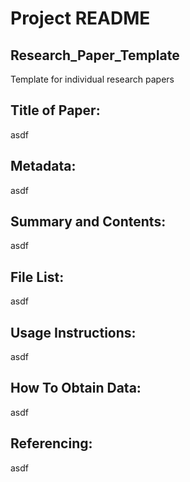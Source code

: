 # Project README

## Research_Paper_Template
Template for individual research papers

## Title of Paper: 
asdf

## Metadata: 
asdf

## Summary and Contents: 
asdf

## File List: 
asdf

## Usage Instructions: 
asdf

## How To Obtain Data: 
asdf

## Referencing: 
asdf
